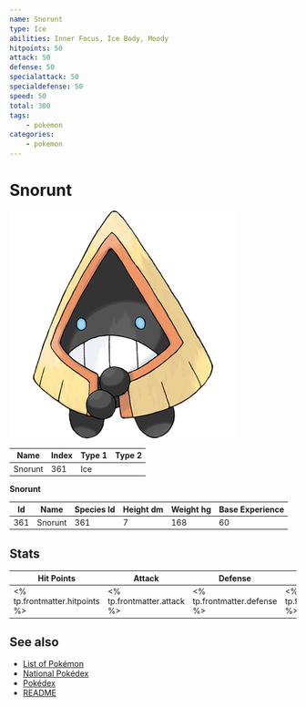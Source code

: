 ```yaml
---
name: Snorunt
type: Ice
abilities: Inner Focus, Ice Body, Moody
hitpoints: 50
attack: 50
defense: 50
specialattack: 50
specialdefense: 50
speed: 50
total: 300
tags:
    - pokemon
categories:
    - pokemon
---
```


# Snorunt


![Snorunt](images/361.png)

| **Name** | **Index** | **Type 1** | **Type 2** |
|----|----|----|----|
| Snorunt | 361 | Ice  |  |

**Snorunt** 




| **Id** | **Name** | **Species Id** | **Height dm** | **Weight hg** | **Base Experience** |
|--------|----------|----------------|------------|------------|---------------------|
| 361 | Snorunt | 361 | 7 | 168 | 60 |



## Stats

| **Hit Points** | **Attack** | **Defense** | **Special Attack** | **Special Defense** | **Speed** | **Total** |
|----------------|------------|-------------|--------------------|---------------------|-----------|-----------|
| <% tp.frontmatter.hitpoints %> | <% tp.frontmatter.attack %> | <% tp.frontmatter.defense %> | <% tp.frontmatter.specialattack %> | <% tp.frontmatter.specialdefense %> | <% tp.frontmatter.speed %> | <% tp.frontmatter.total %> |

## See also

- [List of Pokémon](../pokemon.md)
- [National Pokédex](../national_pokedex.md)
- [Pokédex](../pokedex.md)
- [README](../README.md)
